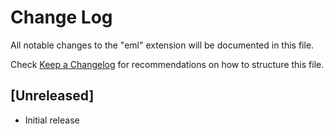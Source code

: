 # Change Log
All notable changes to the "eml" extension will be documented in this file.

Check [Keep a Changelog](http://keepachangelog.com/) for recommendations on how to structure this file.

## [Unreleased]
- Initial release